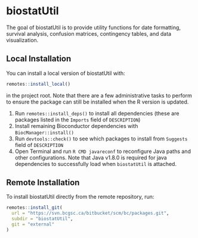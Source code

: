 
<!-- README.md is generated from README.Rmd. Please edit that file -->

# biostatUtil

The goal of biostatUtil is to provide utility functions for date
formatting, survival analysis, confusion matrices, contingency tables,
and data visualization.

## Local Installation

You can install a local version of biostatUtil with:

``` r
remotes::install_local()
```

in the project root. Note that there are a few administrative tasks to
perform to ensure the package can still be installed when the R version
is updated.

1.  Run `remotes::install_deps()` to install all dependencies (these are
    packages listed in the `Imports` field of `DESCRIPTION`)
2.  Install remaining Bioconductor dependencies with
    `BiocManager::install()`
3.  Run `devtools::check()` to see which packages to install from
    `Suggests` field of `DESCRIPTION`
4.  Open Terminal and run `R CMD javareconf` to reconfigure Java paths
    and other configurations. Note that Java v1.8.0 is required for java
    dependencies to successfully load when `biostatUtil` is attached.

## Remote Installation

To install biostatUtil directly from the remote repository, run:

``` r
remotes::install_git(
  url = "https://svn.bcgsc.ca/bitbucket/scm/bc/packages.git",
  subdir = "biostatUtil",
  git = "external"
)
```
